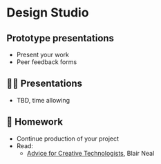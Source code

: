 # Design Studio

## Prototype presentations

- Present your work
- Peer feedback forms

## 👨‍🏫 Presentations

* TBD, time allowing

## 📝 Homework

- Continue production of your project
- Read:
  - [Advice for Creative Technologists](https://medium.com/@laserpilot/advice-for-creative-technologists-21f3f220b2), Blair Neal
